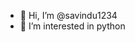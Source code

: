 - 👋 Hi, I’m @savindu1234
- 👀 I’m interested in python

<!---
savindu1234/savindu1234 is a ✨ special ✨ repository because its `README.md` (this file) appears on your GitHub profile.
You can click the Preview link to take a look at your changes.
--->
